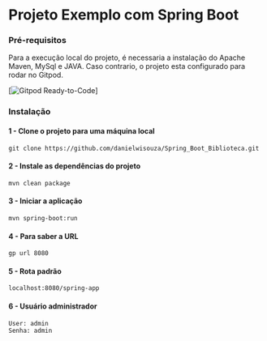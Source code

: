 # Projeto Exemplo com Spring Boot

### Pré-requisitos
Para a execução local do projeto, é necessaria a instalação do Apache Maven, MySql e JAVA. 
Caso contrario, o projeto esta configurado para rodar no Gitpod.

[![Gitpod Ready-to-Code](https://img.shields.io/badge/Gitpod-Ready--to--Code-blue?logo=gitpod)]

### Instalação
#### 1 - Clone o projeto para uma máquina local
```
git clone https://github.com/danielwisouza/Spring_Boot_Biblioteca.git
```
#### 2 - Instale as dependências do projeto
```
mvn clean package
```
#### 3 - Iniciar a aplicação
```
mvn spring-boot:run
```
#### 4 - Para saber a URL
```
gp url 8080
```
#### 5 - Rota padrão
```
localhost:8080/spring-app
```
#### 6 - Usuário administrador
```
User: admin
Senha: admin
```
